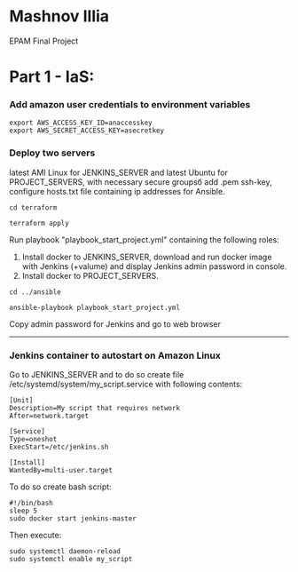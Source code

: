 # Mashnov Illia
EPAM Final Project

# Part 1 - IaS:
 ### Add amazon user credentials to environment variables
 ```
 export AWS_ACCESS_KEY_ID=anaccesskey
 export AWS_SECRET_ACCESS_KEY=asecretkey
 ```
 ### Deploy two servers
  latest AMI Linux for JENKINS_SERVER and latest Ubuntu for PROJECT_SERVERS, with necessary secure groupsб add .pem ssh-key, configure hosts.txt file containing ip addresses for Ansible.
 ```
 cd terraform

 terraform apply
 ```
 Run playbook "playbook_start_project.yml" containing the following roles:
 1. Install docker to JENKINS_SERVER, download and run docker image with Jenkins (+valume) and display Jenkins admin password in console.
 2. Install docker to PROJECT_SERVERS.
 ```
 cd ../ansible

 ansible-playbook playbook_start_project.yml
 ```
 Copy admin password for Jenkins and go to web browser

 -------------------

 ### Jenkins container to autostart on Amazon Linux
 Go to JENKINS_SERVER and to do so create file /etc/systemd/system/my_script.service with following contents:

 ```
[Unit]
Description=My script that requires network
After=network.target

[Service]
Type=oneshot
ExecStart=/etc/jenkins.sh

[Install]
WantedBy=multi-user.target
 ```
 To do so create bash script:
 ```
 #!/bin/bash
 sleep 5
 sudo docker start jenkins-master
 ```
 Then execute:
 ```
sudo systemctl daemon-reload
sudo systemctl enable my_script
```


